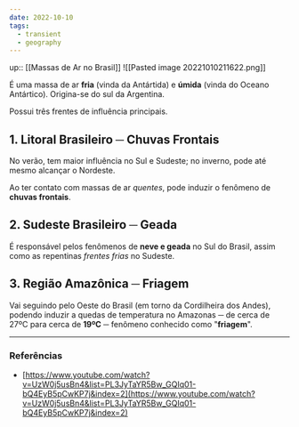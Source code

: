 ```yaml
---
date: 2022-10-10
tags:
  - transient
  - geography
---
```

up:: [[Massas de Ar no Brasil]]
![[Pasted image 20221010211622.png]]

É uma massa de ar **fria** (vinda da Antártida) e **úmida** (vinda do Oceano Antártico). Origina-se do sul da Argentina.

Possui três frentes de influência principais.

## 1. Litoral Brasileiro ─ Chuvas Frontais
No verão, tem maior influência no Sul e Sudeste; no inverno, pode até mesmo alcançar o Nordeste.

Ao ter contato com massas de ar *quentes*, pode induzir o fenômeno de **chuvas frontais**.

## 2. Sudeste Brasileiro ─ Geada
É responsável pelos fenômenos de **neve e geada** no Sul do Brasil, assim como as repentinas *frentes frias* no Sudeste. 

## 3. Região Amazônica ─ Friagem
Vai seguindo pelo Oeste do Brasil (em torno da Cordilheira dos Andes), podendo induzir a quedas de temperatura no Amazonas ─ de cerca de 27ºC para cerca de **19ºC** ─ fenômeno conhecido como "**friagem**".

---
### Referências
- [https://www.youtube.com/watch?v=UzW0j5usBn4&list=PL3JyTaYR5Bw_GQIq01-bQ4EyB5pCwKP7j&index=2](https://www.youtube.com/watch?v=UzW0j5usBn4&list=PL3JyTaYR5Bw_GQIq01-bQ4EyB5pCwKP7j&index=2)